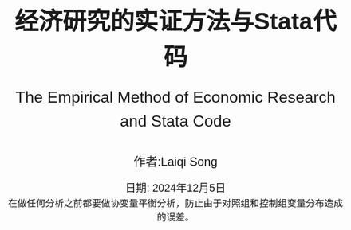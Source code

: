 <!-- 封面样式 -->
<style>
@page {
    size: A4;
    margin: 20mm;
}
body {
    font-family: Arial, sans-serif;
    font-size: 14pt;
    line-height: 1.5;
}
.cover-page {
    display: flex;
    flex-direction: column;
    justify-content: center;
    align-items: center;
    height: 100vh;
    text-align: center;
}
.cover-title {
    font-size: 36pt;
    font-weight: bold;
    margin-bottom: 20px;
}
.cover-subtitle {
    font-size: 24pt;
    margin-bottom: 40px;
}
.cover-author {
    font-size: 18pt;
    margin-bottom: 20px;
}
.cover-date {
    font-size: 16pt;
}
</style>

<!-- 封面内容 -->
<div class="cover-page">
    <div class="cover-title">经济研究的实证方法与Stata代码</div>
    <div class="cover-subtitle">The Empirical Method of Economic Research and Stata Code</div>
    <div class="cover-author">作者:Laiqi Song</div>
    <div class="cover-date">日期: 2024年12月5日</div>
    在做任何分析之前都要做协变量平衡分析，防止由于对照组和控制组变量分布造成的误差。
</div>

- [1.Random Experiment](#1random-experiment)
- [2.OLS](#2ols)
  - [1. **OLS回归** ](#1-ols回归-)
  - [2. **加权回归** ](#2-加权回归-)
  - [3. **广义最小二乘** ](#3-广义最小二乘-)
  - [4. **迭代加权最小二乘方法（不要求）** ](#4-迭代加权最小二乘方法不要求-)
  - [5. **岭回归** ](#5-岭回归-)
  - [5. **Lasso回归** ](#5-lasso回归-)
- [3.Limit dependent varible](#3limit-dependent-varible)
  - [1. **Logit模型** ](#1-logit模型-)
  - [2. **Probit模型**  ](#2-probit模型--)
  - [3. **泊松分布**](#3-泊松分布)
  - [4. **负二项回归**](#4-负二项回归)
  - [5. **零膨胀**](#5-零膨胀)
  - [6. **截尾回归**](#6-截尾回归)
  - [7. **Tobit模型**  ](#7-tobit模型--)
  - [8. **拟合优度**](#8-拟合优度)
- [4.Matching](#4matching)
  - [1. **精确匹配** ](#1-精确匹配-)
  - [2. **模糊匹配**](#2-模糊匹配)
  - [3. **倾向得分匹配PSM** ](#3-倾向得分匹配psm-)
- [5.Instrument Variable](#5instrument-variable)
  - [**1.弱工具变量检验**](#1弱工具变量检验)
  - [**2.外生性（排除性）检验**](#2外生性排除性检验)
  - [**3.过度识别检验**](#3过度识别检验)
- [6.Panel Data](#6panel-data)
  - [**1.固定效应**](#1固定效应)
- [7.DID](#7did)
  - [**1.平行趋势假定（无法直接检验）**](#1平行趋势假定无法直接检验)
  - [**2.不满足平行趋势假定的解决方法**](#2不满足平行趋势假定的解决方法)
  - [***3.DID形式***](#3did形式)
  - [4.DID的扩展](#4did的扩展)
  - [**4.事件研究法ES**](#4事件研究法es)
- [8.RDD](#8rdd)
  - [**1.断点估计假设**](#1断点估计假设)
  - [**2.断点估计**](#2断点估计)
- [9.CIC](#9cic)
  - [1.CIC的原理](#1cic的原理)
  - [2.代码](#2代码)
- [10.SCM](#10scm)
  - [1.简介以及注意事项](#1简介以及注意事项)
  - [2.代码](#2代码-1)
- [11.分位数回归](#11分位数回归)
- [12.生存分析](#12生存分析)
- [实用小代码stata](#实用小代码stata)
- [一些方法](#一些方法)
- [一些知识](#一些知识)

<div style="page-break-after: always;"></div>

## <div style="font-size:25px;text-align:center;">1.Random Experiment</div>

1. 在进行因果估计之前为了避免存在样本分布问题，或者选择性问题，通常会对对照组和样本组进行随机化分析，即计算对照组和实验组具有近似的样本分布。这样可以表示条件独立性。

    ```stata
    // 随机实验验证 对于分组进行验证 检查子组内的平衡
    gen subgroup = group(变量) // 生成分组变量   这个公式会生成一个新的变量，这个变量是根据原来的变量进行取分组值的
    bysort subgroup: summarize(变量) // 按照分组变量进行分组，然后对变量进行描述性统计 因为产生的太快了，需要一个变量一个变量跑 ，然后j子组内对照组和实验组进行对比
    ```

    - **分组求回归等公式**

    ```stata
    // 分组求回归等公式
    bys subgroup: logit/reg y x
    ```

2. 异方差和同方差的检查

   ```stata
   reg price rm crim //首先普通回归，看其残差图的分布推知误差，因为残差基本包含误差。
   rvfplot  //绘制残差图
   ```

3. 多重共线性检验

   ```stata
    reg y x controls //将面板数据当成截面数据做回归
    estat vif //方差膨胀因子 ，VIF最大不超过10，严格来说不应高于5
   ```

<div style="page-break-after: always;"></div>

## <div style="font-size:25px;text-align:center;">2.OLS</div>

>OLS的基本假设：
>1. 线性：因变量和自变量之间是线性关系
>2. 严格外生性：自变量与误差项之间不存在相关性，这保证了$E(\xi_i)=0$以及$E(\xi_ix_i)=0$  其检验为：研究人员可以比较 FE 和 FD 估计，或者在使用 IV 时比较 FE-2SLS 和 FD-2SLS 估计。如果二者产生显著差异，往往是违反了严格外生性。
>3. 无多重共线性：自变量之间不存在高度相关性
>4. 球形扰动项：同方差，无自相关

***误差项和残差项的是不同的，误差项就在那里，但是分布不知道，但是残差项则是根据你估计的好坏变化。***
>异方差指的是误差，由于误差项不确定，所以假设对于每一个i都有一个分布，由$\beta$的推导知异方差的影响，从回归分布图也可以看出来，同方差的分布相对于回归线是均匀的，但是异方差不均匀。（误差由于截距的存在，均值为0）

### <div style="font-size:20px;">1. **OLS回归** </div>

在进行ols回归时，为了保证ols估计无偏，满足条件，需要保证其是线性的。***利用作图***

```stata
reg y x1 x2 x3 //robust 异方差情况，可以通过i.x加固定效应
```

### <div style="font-size:20px;">2. **加权回归** </div>

由于不同方差的存在，直观上来说，对不同方差的数据进行相同加权是不合理的，***大方差加小权***。其中一个方法：用方差的倒数进行最小残差加权。
$$
\hat\mu= \arg \mathop{\min}\limits_{\mu} \sum_1^n \frac{(y-\mu)^2}{\sigma^2}
$$

```stata
reg y x1 x2 x3 [aweight = weight] //加权回归
```

此时ols是无偏的，但不是BLUE的。加权ols很好解决这一点。
***由于需要确切的知道误差的方差，这在现实中是不可能的，所以一般使用自己的加权，或者使用robust***

### <div style="font-size:20px;">3. **广义最小二乘** </div>
***当误差的方差已知（需要预测方差的形式）***，那么根据思想:
模型$y=x\beta+\epsilon$ 两边乘$\Sigma^{\frac{-1}{2}}$ 
以下是将该式子翻译为LaTeX代码的结果：
$$
y^* \triangleq \Sigma^{-1/2}y = \Sigma^{-1/2}X\beta + \Sigma^{-1/2}\varepsilon \triangleq X^*\beta + \varepsilon^*, \quad \varepsilon^* \sim (0, I_{n})
$$
已知该模型满足GM假设，则误差项的误差平方和为 
$$\Vert y^*-x^*\beta \Vert = (y-x\beta)^T\Sigma^{-1}(y-x\beta)$$ 
则其最优BLUE的估计$\hat{\beta}_{GLS}=(x^{*T}x^*)^{-1}x^{*T}y=(x^T\Sigma^{-1}x)^{-1}x^T\Sigma^{-1}y$
这就是广义最小二乘估计。

```stata
reg price rm crim
gen lny_resid = log(resid^2) //产生残差平方和对数的变量（为了线性回归回归）
reg lny_resid rm crim //进行残差回归，估计残差的具体形式
predict lnh, xb  //线性预测残差
gen var_pred = exp(lnh)  //预测的恢复 这里预测方差的形式
gls price rm crim, weights(var_pred)//GLS回归，使用var_pred为权重
```

### <div style="font-size:20px;">4. **迭代加权最小二乘方法（不要求）** </div>
若方差是较为复杂项，其中的方差也有参数需要求解，那么方法就是迭代加权。即固定$\theta$然后运用GLS，然后固定$\beta$，残差求解$\theta$
$$
Q(\theta,\beta)=(y-x\beta)^T\Sigma^{-1}(\theta)(y-x\beta)+log|\Sigma(\theta)|
$$

### <div style="font-size:20px;">5. **岭回归** </div>

[岭回归细节](https://www.bbbdata.com/text/29)
在普通的ols回归中，我们需要满足非共线性或秩条件，当存在共线性时会导致估计出现巨大偏误，参数无法估计，多重共线性检验可以用**vif**。而岭回归则可以避免这个问题，通过岭回归作为一种正则化方法。
**思想：** 核心思想是在OLS的基础上引入一个正则化项，通过对回归系数进行调整来 ***解决多重共线性问题*** 。正则化项是一个惩罚项，它能够约束回归系数的大小，降低模型的复杂度，防止过拟合
其损失函数为：
$$
L(w)=\sum_{i=1}^{N}(y-xw)^2+\alpha \sum_{i=1}^{n}(w_i)^2  
$$
其中$\alpha$为惩罚系数 ，n为系数数量
求解得$W=(X^TX+\alpha I)^{-1}X^TY$ 此时 对于x的秩条件放松，秩条件必然满足，$\alpha$控制的系数的大小
***怎么控制$\alpha$:*** ***岭迹图***，找到合适的$\alpha$，即不停的变动$\alpha$，然后看其残差的变化。
<div align="center">
    <img src="岭迹图.png" width="50%">
</div>

***确定思想：***（存在优先级）

- w,不要过大，过大会导致不稳定
- $\alpha尽量小$：在保障w不太大的情况下，尽量取更小的$\alpha$，防止过强的惩罚

<div align="center">
    <img src="岭回归情况2.png" width="50%">
</div>
<div  style="text-align:center;">不选</div>
<div align="center">
    <img src="岭回归情况1.png" width="50%">
</div>
<div  style="text-align:center;">w一般需要比较稳定</div>

```stata
//岭回归
ridgereg y x1 x2 x3..., l(lamda_value)  //lamda_value表示惩罚系数
// 定义一个岭参数的取值范围，这里从0.1到1，间隔为0.1
forvalues lambda = 0.1(0.1)1 {
    ridgereg y x, l(`lambda')
    est store ridge_`lambda'  // 将每次的估计结果存储起来，方便后续比较等操作
}
```

```stata
//岭迹图
// 选择因变量和自变量，这里以mpg为因变量，weight、length等为自变量举例
local yvar mpg
local xvars weight length foreign
//得到自变量的数量
local k : word count `x'
// 创建一个矩阵来存储系数估计值，行数为lambda值的数量，列数为自变量数量 + 1（包括lamda）
matrix coef_matrix = J(`=word count `lambda_values`',`=`k'+1',.)
// 循环进行岭回归并存储系数
local i = 1
foreach lambda of local lambda_values {
    ridgereg `yvar' `xvars', l(`lambda')
    matrix coef_matrix[`i',1] = `lambda' // 存储lambda值在第一列
    forvalues j = 1/`k' {
        matrix coef_matrix[`i',`j'+1] = _b[`xvars'[`j']]
    }
    local i = `i'+1
}
```

### <div style="font-size:20px;">5. **Lasso回归** </div>

*lasso回归也是为了治疗共线性，但是不像岭回归那样，其稀疏性会帮助去除一些变量，而不是保证秩条件，更加残暴* Lasso只起到变量筛选的问题
Lasso回归是在岭回归的基础上将惩罚函数改为了绝对值的函数，其损失函数为：
$$
L(w)=\sum_{i=1}^{N}(y-xw)^2+\alpha \sum_{i=1}^{n}|w_i|
$$
其他基本不变。Lasso方法一般采用坐标下降法进行求解初始化后不停迭代w，最后达到驻点。

<div align="center">
    <img src="迭代过程.png" width="50%">
</div>

***lasso reg***：
$$
  \mathop{\min}\limits_{w,b} \sum_{i=1}^{N}(y-xw)^2 \\
  s.t. \Vert w \Vert_1 \leq t
$$
***ridge reg：***
$$
  \mathop{\min}\limits_{w,b} \sum_{i=1}^{N}(y-xw)^2 \\
  s.t. \Vert w \Vert_2^2 \leq t
$$
可将t看作惩罚系数的程度，t越小，惩罚力度越大
<div align="center">
    <img src="稀疏性.png" width="50%">
</div>

易知，lasso的约束是正方形，而岭回归的约束则是圆形，因此lasso更容易产生稀疏性。KKT条件更容易到坐标轴上，因此更容易产生 ***稀疏性(去除不适合的变量)***。

```stata
lasso logit xy , selection(cv, alllambdas) stop(0) //lasso回归 可以根据数据选择logit还是liner，其中cv是交叉验证，alllambdas是所有的lamda值
Lassoknots //选择选值过程
Lassoknots //绘制交叉验证图，给出不同lamda下的交叉验证结果
coefpath,legend(on position(12) cols(4)) //coefpath函数来绘制lasso的系数路径（coefficient paths）
```

<div style="page-break-after: always;"></div>

## <div style="font-size:25px;text-align:center;">3.Limit dependent varible</div>

***为什么受限被解释变量不能使用OLS：OLS会产生异方差问题，同时会导致预测值大于1或者小于0，这没有意义。***
当相关变量是虚拟变量或选择变量时，我们必须使用其他模型，例如 logit 或probit模型来估计模型

### <div style="font-size:20px;">1. **Logit模型** </div>

```stata
logit y x1 x2 x3 //默认使用最大似然估计
//关于logit的迭代(optimal函数的要求)以及公式可以看崔学彬的ppt，就是MLE和回归的替换
logit y x1 x2 x3, or //odds ratio输出就是 exp(\beta)
//由于我们只能通过Odds变化的倍数推断出概率的变化方向，
//为了推断自变量变化一单位实际概率的变化。用边际处理利用logit求平均处理效应
margins, dydx(x1) //其求x1对因变量的平均处理效应，系数为概率变化值（百分比衡量）
//当 x1增加 1 个单位时，y=1的概率变化的百分比
margins, dydx(x1) at(x1=0) //求x1=0时的平均处理效应，其他值为均值
margins, dydx(x1) atmeans //求均值时的平均处理效应
```

<div style="color:blue;"><b>logit模型使用logit函数，而probit使用逆正态函数函数</b></div>  

### <div style="font-size:20px;">2. **Probit模型**  </div>

```stata
probit y x1 x2 x3 //默认使用最大似然估计
//由于无法使用probit模型求解odds，只能使用边际处理
margins, dydx(x1) //其求x1对因变量的平均处理效应，系数为概率变化值（百分比衡量）
//当 x1增加 1 个单位时，y=1的概率变化的百分比（概率本来就是百分比）
margins, dydx(x1) at(x1=0) //求x1=0时的平均处理效应
margins, dydx(x1) atmeans //求均值时的平均处理效应
```

### <div style="font-size:20px;">3. **泊松分布**</div>

条件1：一个事件的发生不影响其它事件的发生，即事件独立发生，不存在传染性、聚集性的事件。
条件2：因变量Y服从Poisson分布，总体均数𝜆 =总体方差σ²。

```stata
poisson y x1 x2 x3 vce(robust) //泊松回归,robust是异方差情况
poisson, irr //输出的是其均值变化倍数$exp(\beta)$，那么是期望发生次数𝜆的变化倍数
margins x //边际处理，得出平均发生次数,其他值为均值，是指变化一单位的因变量的变化
estat gof //泊松分布是否符合我们的数据，需要拟合优度卡方检验在统计上不显著
```

### <div style="font-size:20px;">4. **负二项回归**</div>

其服从的Poisson分布强度参数λ服从γ分布时，所得到的复合分布即为负二项分布
在负二项分布中，λ 是一个随机变量，方差λ(1+kλ)远大于其平均数，k为非负值，表示计数资料的离散程度。当趋近于0时，则近似于Poisson分布，过离散是负二项分布相对于Poisson分布的重要区别和特点。
可用拉格朗日算子统计量检验是否存在过离散，

```stata
nbreg y x1 x2 x3, vce(robust) //负二项回归
//负二项回归实际上和泊松回归一样，其数据过于离散，stata结果可以像泊松回归一样进行解释
//同时会输出一个拉格朗日算子统计量检验是否存在过离散。若原假设成立就可以用
```

### <div style="font-size:20px;">5. **零膨胀**</div>

其主要为了解决数据中存在大量的0值，同时其数据分布不符合泊松分布，因此需要进行零膨胀回归
零膨胀模型有两部分，泊松计数模型和用于预测多余零的 logit 模型
stata提供了Vuong统计量,Vuong”统计量很大 (为正数)，则应该选择零膨胀泊松回归

```stata
zinb y x1 x2 x3, vce(robust) //零膨胀负二项回归
//forcevuong: 用于比较 zinb和nb的模型效果
//forcevuong不能与 vce() cluster standard error 同用, 可先比较两个模型后再聚合标准误
zip y x1 x2 x3, vce(robust) //零膨胀泊松回归 参数与上同
```

### <div style="font-size:20px;">6. **截尾回归**</div>

截尾回归是指因变量的观测值只能在某个区间内取值，而不能取到某个区间之外的值。截尾回归的模型是对数线性模型，其估计方法是最大似然估计法。

```stata
truncreg y x1 x2 x3, ll(0) ul(1) //截尾回归 ll() 选项表示发生左截断的值，ul() 选项用于指示右截断值
```

### <div style="font-size:20px;">7. **Tobit模型**  </div>

归并回归 (censored regression) 模型
*当某个值大于或等于某一阈值时，就会出现上述归并，因此真实值可能等于某一阈值，但也可能更高*

```stata
tobit y x1 x2 x3 //截尾回归 ll() 选项表示发生左截断的值，ul() 选项用于指示右截断值
```

### <div style="font-size:20px;">8. **拟合优度**</div>

- Likelihood ratio index (LRI)似然比指数

   ```stata
   //需要储存模型
   estimates store 名称
   lrtest reduced_model full_model //需要其拒绝原假设
   ```

- Akaike Information Criterion (AIC)
   自动输出越小越好
- Bayesian Information Criterion (BIC)

    ```stata
    estat ic //输出AIC和BIC 选择最小的
    ```

- Hit rate

<div style="page-break-after: always;"></div>

## <div style="font-size:25px;text-align:center;">4.Matching</div>

<p style="text-align:center;"><span style="font-weight:bold;color:red;background-color: yellow">匹配的思路比较简单：匹配与处理组近似的反事实组进行平均</span></p>

###  <div style="font-size:20px;">1. **精确匹配** </div>

```stata
//需要两个数据集
merge 1:1 x using data2 //精确匹配,匹配后会生成一个新的数据集，其中包含了匹配成功的观测值
```

###  <div style="font-size:20px;">2. **模糊匹配**</div>

stata中没有模糊匹配的专有代码

```stata
//同一数据集中两列中的数据
matchit varname1 varname2 [, options]
*- 两个不同数据集中的数据
matchit idmaster txtmaster using "data2.dta"
//quired(varlist) 为可选择的命令，其允许用户指定一个或多个必须完全匹配的变量
reclink varlist using filename , idmaster(varname) idusing(varname) gen(newvarname) [required(varlist)]
//method()：reclink支持多种匹配方法
//idmaster(varname) idusing(varname)不一定相同
```

###  <div style="font-size:20px;">3. **倾向得分匹配PSM** </div>

其具有降维的力量，同时避免了因协变量较多带来的维度诅咒问题。由于倾向得分匹配是被处理的概率，因此可以通过被处理概率来进行匹配。即可以用Logit或Probit模型来估计倾向得分
这是由于倾向得分定理表示得分值也满足条件独立性，因此可以消除选择偏误。

- 倾向得分匹配

    ```stata
    logit treat x1 x2 x3 //使用treat作为因变量，其他协变量进行估计得分，这估计的是协变量相同时被处理的概率
    predict pscore, pr
    psmatch2 treat, pscore(pscore) outcome(y) //进行匹配
    ```

- 近邻匹配

    ```stata
    psmatch2 treat x1 x2, outcome(y) neighbor(n) //进行近邻匹配 1对n
    ```

- 带卡尺近邻匹配

    ```stata
    psmatch2 treat x1 x2, outcome(y) caliper(0.1) n(1) //进行近邻匹配 1对1,卡尺为0.1，只有在卡尺内部才行
    ```

- 核匹配
    核函数与其他的匹配不同，核函数会利用所有的数据，依据核函数进行加权。即对他们的Y进行加权

    ```stata
    psmatch2 treat x1 x2, outcome(y) kernel kerneltype(normal/biweight/epan/uniform/tricube) //进行核匹配
    ```

<div style="page-break-after: always;"></div>

## <div style="font-size:25px;text-align:center;">5.Instrument Variable</div>

我们在使用工具变量时，需要进行检验，最常见的就是排除性和相关性。  
进行IV时我们需要讲故事，并且数据检验其合理性：同时其最基础的工具变量回归的代码如下
***2sls只有当满足5个假设时才能是LATE，不然就是ATE，但是此时不准确，此时的2sls得出的系数由于工具变量的抵抗依从性，出现问题。***
```stata
ivregress 2sls y (x1 = z1 z2) x2 x3, robust
```

### <div style="font-size:20px;">**1.弱工具变量检验**</div>

1. **F检验**

    ```stata
    reg y x ,robust  // OLS回归估计
    ivregress 2sls y (x=z1,z2),robust  // 2SLS回归估计   
    reg x z1 z2,robust  // 第一阶段回归估计
    test z1 z2   //查看是否有弱工具变量问题，F检验 大于10即可 F估计与弱IV的关系来自于causal inference
    ```

    <div style="color:blue;"><b>可以通过以上的第一阶段回归查看第一阶段的参数从而判断工具变量的相关性</b></div>  
    也可以比较OLS和2SLS的结果，看看是否有差异

2. **Cragg-Donald检验**  
   一般条件是同方差，无自相关

    ```stata
    ivreg2 y (x1 x2 = z1 z2), robust  //Cragg-Donald检验,要大于 10
    ```

3. **Kleibergen-Paap检验** 无iid假设

    ```stata
    ivreg2 y (x1 x2 = z1 z2), robust   //Kleibergen-Paap检验,要大于 10
    ```

### <div style="font-size:20px;">**2.外生性（排除性）检验**</div>

1. **Hausman检验**  

    ```stata
    //豪斯曼检验 这是在同方差条件下的检验
    reg y x1 x2
    estimates store ols
    ivregress 2sls y (x1 = z) x2
    estimates store iv
    hausman iv ols, constant sigmamore
    //chi - squared和p - value。p 小于0.05，拒原，认为变量是内生变量,p最好大一点
    ```

2. **DWH检验**  

    用上一个检验的结果就行，也会输出DWH检验的结果。这是在异方差条件下的检验

3. **GMM估计**

    ```stata
    ivregress gmm y (x1 = z1 z2), twostep robust     
    estat overid   //原假设：工具变量是有外生的
    ```

### <div style="font-size:20px;">**3.过度识别检验**</div>

1. **Sargan检验**  用于线性模型中的工具变量过度识别检验 --*需要满足工具变量多于内生变量*

    ```stata
    ivregress 2sls y (x1 = z1 z2)     //原假设为所有变量外生
    ```

2. **Anderson - Rubin 检验**  用于非线性模型或联立方程模型中的工具变量过度识别检验 --*需要满足工具变量多于内生变量* 
    以联立方程模型为例

    ```stata
    sysreg (eq1: y1 = x1 x2 (y2 = z1 z2)) (eq2: y2 = x3 x4 (y1 = z3 z4))
    test [eq1_y2] [eq2_y1]  // 原假设是不存在过度识别问题
    ```

3. **Hansen J统计量** 非iid时用Hansen J统计量
   和Sargon检验类似 非iid时用Hassen统计量 原假设为所有变量外生

<div style="page-break-after: always;"></div>

## <div style="font-size:25px;text-align:center;">6.Panel Data</div>
***相关性变为因果的重要条件就是不存在遗漏变量***

###  <div style="font-size:20px;">**1.固定效应**</div>

***注意是平衡面板***

1. **合并最小二乘法（**需要满足严格外生性，基本和下面的没啥差别）
2. **固定效应demean**

    ```stata
    xtreg y x1 x2 x3, fe  //固定效应
    ```

    其无法解释双向因果和随时间变化的异质性（这是由于demean去掉的是不随时间变化的异质性）
3. **注意事项**
    固定效应也有高纬度，当控制了高纬度就无需控制低纬度，有时候控制高纬度的固定会更准确，比如时间-省份固定效应








<div style="page-break-after: always;"></div>

## <div style="font-size:25px;text-align:center;">7.DID</div>

DID本来就是对于政策进行研究的，所以基本都会涉及时间，而在队列DID中将时间分块

***<font color=red>DID的假设:</font>***

1. 平行趋势假设（认为事前平行使反事实也平行
2. 政策影响无溢出效应或交互效应（SUVTA）
3. 无预期效应
4. 处理效应同质
5. 线性函数假设，就是和回归类似的相同假设

***平行趋势假设和安慰剂检验必做***
>DID流程：
    1. 首先进行平行趋势检验，根据实际的处理多期还是同时间进行
    2. 其次进行根据实际情况选择DID大家庭
    3. 安慰剂检验，稳健性检验，异质性检验

###  <div style="font-size:20px;">**1.平行趋势假定（无法直接检验）**</div>

1. ***用多期数据进行之前期数的假定，作图来看是否满足***但是这不是并不是充分条件，只是经验假设

```stata
xtdidreg 方法画图
```
2. ***滞后期以及提前期加入*** 多期的平行趋势检验，若 ***是多时点DID，那么这就是<font color=green>事件研究法</font>***
**同一时间处理：**
    其前期系数需要接近0，而滞后期系数需要是显著的，**这是因为系数为0表示这一项的对照组的结果和有这一项的处理组的结果的，在其他效应不变的情况下，是平行的**
    滞后期的系数是所有**组的处理后期**的加权平均值，而这里可能存在**组异质性偏差**。同时滞后期每年的系数不同，是因为可能存在**政策的时间效应以及纯时间效应**（可以看下文的数据结构）

```stata
//和上面的代码基本相同，但是加入了前期和滞后期
xi: reg lnr i.repeal*i.year i.fip acc ir pi alcohol crack poverty income ur if bf15==1 [aweight=totpop], cluster(fip)
//这里i表示对于其取值进行虚拟变量分类，stata中会选择一个类别作为基准变量，这样可以避免共线性。那么就有（3-1）*（5-1）个变量，同时这也会将每个虚拟变量放进去。
//xi是 Stata 中的一个前缀命令，主要用于处理分类变量的交互项。它会自动为分类变量创建虚拟变量，以便更好地进行回归分析。
```

<p style="text-align:center;"><span style="font-weight:bold;color:red;background-color: yellow">剩下的画图命令可以参考坎宁安的代码</span></p>

<div align="center">
    <img src="stata的生成.png" width="50%">
</div>

<div align="center">
    <img src="加入多期.png" width="50%">
</div>

**同一时间处理：** 检查平行趋势就需要事件研究法



###  <div style="font-size:20px;">**2.不满足平行趋势假定的解决方法**</div>

1. ***增加组-时间固定效应*** 这是为了**去除组的时间异质性**

```stata
//teset告诉我们面板数据的实际结构
xtset id year // 设置以id为个体维度，year为时间维度的面板结构
gen did = treated * (year >= 政策实施时间点)  // 政策是在2010年实施，那就是(year >= 2010)(多期可以用前期的数据的做平行趋势检验)
xtreg y treated (year >= 政策实施时间点) did i.group_id#i.year, fe  // DID 可加聚类稳健的标准误 vce(cluster group_id)
```

2. ***三重差分*** 这是为了**去除时间的异质性**
三重差分和实际的二重差分也是使用xtreg命令，但是根据函数形式，其需要构建更多的二重交互项和一个三重交互项
其实际上是在二重差分的基础上，加入了大组（州）中的不与控制相关的另一个组，从而进行差分去除大组内的平行趋势的干扰，***但是在实际上这并不是充分的，因为无法保证安慰剂组与实验组在两大组内的关系相同***

<p style="text-align:center;"><span style="font-weight:bold;color:red;background-color: yellow">可以去坎宁安那里偷图和代码</span></p>

```stata
xtset id year // 设置以id为个体维度，year为时间维度的面板结构
gen 多个did
xtreg y 多个did 控制变量  聚类稳健的标准误 //同时也可以加入分组-时间的固定效应
```

3. ***使用安慰剂检验***(证伪检验，是否满足平行趋势)
***核心思想：*** 通过构造虚拟的干预（通常是模拟出不存在实际影响的 “假” 处理情况），然后按照与原研究相同的分析步骤去进行分析，如果在这种虚拟情况下依然得出类似原研究中有显著影响的结果，那就意味着原结果可能是受到了其他未控制因素等偏误影响而不可靠；反之，如果虚拟情况下没有得出显著结果，则在一定程度上可以增强对原研究中所发现因果关系等结论的信心。

>安慰剂检验实际上：就是找到安慰剂组再进行一次DID，如果系数为0那么就证明平行趋势假设是有效的

```stata
reg y treated##time,fe //这里的##表示同时加入两个自变量和他们的交互项
同时在断点RDD中仍然存在着安慰剂检验也是差不多，检验是否存在操纵以及其他变量的跳变
```
   *主要方法*
   1. 改变政策发生时间
   2. 随机生成实验组，需要重复多次
   3. 替换样本
   4. 替换变量

### ***<div style="font-size:20px;">3.DID形式</div>***

1. ***政策（处理效果）不随时间变化，即之前的时间趋势基本不变***

<table>
<thead>
<tr class="header">
<th>id</th>
<th>year</th>
<th>y</th>
<th>d</th>
<th>t</th>
<th>dt</th>
</tr>
</thead>
<tbody>
<tr class="odd">
<td>1</td>
<td>1</td>
<td>3</td>
<td>1</td>
<td>0</td>
<td>0</td>
</tr>
<tr class="even">
<td>1</td>
<td>2</td>
<td>4</td>
<td>1</td>
<td>0</td>
<td>0</td>
</tr>
<tr class="odd">
<td>1</td>
<td>3</td>
<td>5</td>
<td>1</td>
<td>0</td>
<td>0</td>
</tr>
<tr class="even">
<td>1</td>
<td>4</td>
<td>6</td>
<td>1</td>
<td>0</td>
<td>0</td>
</tr>
<tr class="odd">
<td>1</td>
<td>5</td>
<td>10</td>
<td>1</td>
<td>1</td>
<td>1</td>
</tr>
<tr class="even">
<td>1</td>
<td>6</td>
<td>11</td>
<td>1</td>
<td>1</td>
<td>1</td>
</tr>
<tr class="odd">
<td>1</td>
<td>7</td>
<td>12</td>
<td>1</td>
<td>1</td>
<td>1</td>
</tr>
<tr class="even">
<td>1</td>
<td>8</td>
<td>13</td>
<td>1</td>
<td>1</td>
<td>1</td>
</tr>
<tr class="odd">
<td>2</td>
<td>1</td>
<td>1</td>
<td>0</td>
<td>0</td>
<td>0</td>
</tr>
<tr class="even">
<td>2</td>
<td>2</td>
<td>2</td>
<td>0</td>
<td>0</td>
<td>0</td>
</tr>
<tr class="odd">
<td>2</td>
<td>3</td>
<td>3</td>
<td>0</td>
<td>0</td>
<td>0</td>
</tr>
<tr class="even">
<td>2</td>
<td>4</td>
<td>4</td>
<td>0</td>
<td>0</td>
<td>0</td>
</tr>
<tr class="odd">
<td>2</td>
<td>5</td>
<td>5</td>
<td>0</td>
<td>1</td>
<td>0</td>
</tr>
<tr class="even">
<td>2</td>
<td>6</td>
<td>6</td>
<td>0</td>
<td>1</td>
<td>0</td>
</tr>
<tr class="odd">
<td>2</td>
<td>7</td>
<td>7</td>
<td>0</td>
<td>1</td>
<td>0</td>
</tr>
<tr class="even">
<td>2</td>
<td>8</td>
<td>8</td>
<td>0</td>
<td>1</td>
<td>0</td>
</tr>
</tbody>
</table>
很明显可以看出，政策的y虽然在一直变化，但是去除了时间趋势之后，其真正的处理效应是不变的。

***2. 政策（处理效果）随时间变化，即之前的时间趋势基本不变***
<table>
<thead>
<tr class="header">
<th>id</th>
<th>year</th>
<th>y</th>
<th>d</th>
<th>t</th>
<th>dt</th>
</tr>
</thead>
<tbody>
<tr class="odd">
<td>1</td>
<td>1</td>
<td>3</td>
<td>1</td>
<td>0</td>
<td>0</td>
</tr>
<tr class="even">
<td>1</td>
<td>2</td>
<td>4</td>
<td>1</td>
<td>0</td>
<td>0</td>
</tr>
<tr class="odd">
<td>1</td>
<td>3</td>
<td>5</td>
<td>1</td>
<td>0</td>
<td>0</td>
</tr>
<tr class="even">
<td>1</td>
<td>4</td>
<td>6</td>
<td>1</td>
<td>0</td>
<td>0</td>
</tr>
<tr class="odd">
<td>1</td>
<td>5</td>
<td>8</td>
<td>1</td>
<td>1</td>
<td>1</td>
</tr>
<tr class="even">
<td>1</td>
<td>6</td>
<td>11</td>
<td>1</td>
<td>1</td>
<td>1</td>
</tr>
<tr class="odd">
<td>1</td>
<td>7</td>
<td>15</td>
<td>1</td>
<td>1</td>
<td>1</td>
</tr>
<tr class="even">
<td>1</td>
<td>8</td>
<td>20</td>
<td>1</td>
<td>1</td>
<td>1</td>
</tr>
<tr class="odd">
<td>2</td>
<td>1</td>
<td>1</td>
<td>0</td>
<td>0</td>
<td>0</td>
</tr>
<tr class="even">
<td>2</td>
<td>2</td>
<td>2</td>
<td>0</td>
<td>0</td>
<td>0</td>
</tr>
<tr class="odd">
<td>2</td>
<td>3</td>
<td>3</td>
<td>0</td>
<td>0</td>
<td>0</td>
</tr>
<tr class="even">
<td>2</td>
<td>4</td>
<td>4</td>
<td>0</td>
<td>0</td>
<td>0</td>
</tr>
<tr class="odd">
<td>2</td>
<td>5</td>
<td>5</td>
<td>0</td>
<td>1</td>
<td>0</td>
</tr>
<tr class="even">
<td>2</td>
<td>6</td>
<td>6</td>
<td>0</td>
<td>1</td>
<td>0</td>
</tr>
<tr class="odd">
<td>2</td>
<td>7</td>
<td>7</td>
<td>0</td>
<td>1</td>
<td>0</td>
</tr>
<tr class="even">
<td>2</td>
<td>8</td>
<td>8</td>
<td>0</td>
<td>1</td>
<td>0</td>
</tr>
</tbody>
</table>
很容易看出去除了时间效应之后，其处理效应即政策效应也是变化的

***多期DID存在的问题***：

1. **处理效应随时间变化问题 导致一开始的平行趋势失效**
2. 处理效应异质性问题 --导致了负权重的发生，即最后一期的权重过大导致正处理被其中的负号抵消。
3. ***注意：*** 和处理的个体异质性有，就是加权使得负权重出现，对于坏的加大权，就是加权培根分解的第一项出现问题。
<p style="text-align:center;"><span style="font-weight:bold;color:red;background-color: yellow">主要是坏的控制组，用已经处理的组当作控制组</span></p>

### <div style="font-size:20px;">4.DID的扩展</div>
[DID大家庭参考](https://yuzhang.net/2023/10/25/Handbook%20of%20DID%20family_20231026/)

根据不同的情况，我们可以使用不同DID的变种

1. 标准DID(两期)

[连享会命令](https://mp.weixin.qq.com/s?__biz=Mzk0MDI1NTgyOQ==&mid=2247583584&idx=4&sn=1a0c896e4b48d44f8b954a3d8771849a&chksm=c2e7b85af590314c1fdbcb50512e5b28b1a6303b34452f3755839ab257768f4ad915523b11bf&scene=90&subscene=245&sessionid=1734335298&ascene=56&fasttmpl_type=0&fasttmpl_fullversion=7517157-en_US-zip&fasttmpl_flag=0&realreporttime=1734335310139&clicktime=1734335310&enterid=1734335310&devicetype=android-31&version=280036f1&nettype=ctnet&abtest_cookie=AAACAA%3D%3D&lang=en&exportkey=n_ChQIAhIQWr6z5udLne0hKqvgMunJORLfAQIE97dBBAEAAAAAAItBD7zLV2sAAAAOpnltbLcz9gKNyK89dVj02r7JnDEllobcaNLCSl4LEmDt%2B2M0DJz0tkIu8DFj9xe%2FZndUuKt%2BKV5wV6KdjALH%2FCOOW2iKDhtPi5f4y%2BwTSkvdaJdC3OuoyIKOJQ0veaRoMuU%2BrTQu097vE2UqpUrkHHzb96a7lDB29TukSINutc%2F991YArdW9HaFNTVCjHmzDrHSvfVI8CT5828yr2UQREmWQAMzLhhRwEt%2FsCAn4yHE6ECzCSbssQ29n%2FXrxw1n8%2BASnVCzwy9I%3D&pass_ticket=ygfLKR%2B1dTYYdpFvqe92hgYUGeWjD3WuTvsDeNjCLWni1ODVTe7Cz5L21AbpAC7A&wx_header=3)
```stata
//生成交互项
gen did = treated * time
xtset id year//设定时间和个体
//进行双向固定效应的DID估计（个体和时间固定效应）
xtreg y treated time did, fe
// 也可用reghdfe命令 加多个固定效应
//采用estfe进行固定效应yes/no的估计
reghdfe y treated time did, absorb(id year) 
```

2. <font color=red>多期DID</font>，异时DID-- ***由于个体变量受处理时间不同导致***

[TWFE以及多期DID事件研究法操作](https://mp.weixin.qq.com/s/k2kxnRvzHFk3LLdwByZzyw)
其操作经常会出现多重共线性问题，那么可以采用自己去掉基期，但是最好去现期和前期，不然若是去掉滞后期，若前期的系数的显著的，那么就无法分别前期系数的差异了。（相对于不显著显著，那么到底显不显著）。可以自己通过操作进行去除，事件研究法就可以这样。

```stata
//这也是事件研究的方法，看系数
//eventstudyinteract 人为舍弃-1期，最后一组为从不处理组，删除最后一期
drop if wave==11
gen time_to_treat =wave-wave_hosp
replace time_to_treat = 0 if wave_hosp==11
gen treat = !(wave_hosp==11)
gen never_treat=(wave_hosp==11)
tab time_to_treat
forvalues t= -3(1)2{
	if `t'<-1{
		local tname = abs(`t')
		gen g_m`tname'=time_to_treat==`t'
	}
	else if `t'>=0{
		gen g_`t'=time_to_treat==`t'
	}
}
eventstudyinteract oop_spend g_*,cohort(wave_hosp) control_cohort(never_treat) absorb(i.hhidpn i.wave) vce(cluster hhidpn)


//4.无从不处理组
gen time_to_treat =wave-wave_hosp
gen treat = !(wave_hosp==11)
gen never_treat=(wave_hosp==11)
tab time_to_treat
forvalues t= -3(1)3{
	if `t'<-1{
		local tname = abs(`t')
		gen g_m`tname'=time_to_treat==`t'
	}
	else if `t'>=0{
		gen g_`t'=time_to_treat==`t'
	}
}
eventstudyinteract oop_spend g_*,cohort(wave_hosp) control_cohort(never_treat) absorb(i.hhidpn i.wave) vce(cluster hhidpn)
```

<div align="center">
    <img src="stagger did数据.png" width="70%">
</div>

可以采用 $panelview$ 命令进行可视化
<font color=purple>但是多期did存在平行趋势以及时间的处理异质性等原因</font>导致多期DID估计的平均处理效应**不准确**，分别反映在培根分解上（处理的个体异质性导致加权权重出现问题，出现负权重冲解出来）
多期 DID 估计的最后系数 ***是多个不同处理效应（不同组）的加权平均（异质性）(按照占有比重加权，但是组异质类似于2sls那种)*** 
<p style="text-align:center;"><span style="font-weight:bold;color:red;background-color: yellow">根据代码的实际操作，是用滞后期进行操作的，那么不管任何处理时间的组，都存在滞后期，那么就一定存在对照组以及加权问题</span></p>
<div align="center">
    <img src="DID问题存在的元原因.png" width="70%">
</div>

<div align="center">
    <img src="异时DID.png" width="70%">
</div>

<p style="text-align:center;"><span style="font-weight:bold;color:red;background-color: yellow">上面的式子很容易发现最后的处理组无法对照产生的误差（普通组自我对照也有时间趋势问题），也可以看出Treat_it若最后处理组和前期处理组（所有），那么都是1，就会产生偏误，</span></p>

   1. Bacon decomposition--培根分解（加权解决异质处理效应）
      培根提出双向固定效应估计量等于数据中所有可能的两组或两期估计量的加权平均值（多期最后一期出现问题），这是一种评估偏误的手段。可以看出交叠DID的应用效果。
      其假设为：1. 平行趋势假设 2. 随时间固定的处理效应
      其培根分解的第三项是由于处理时间趋势异质性以及时间趋势造成的差异，前两项的处理效应被冲解为**负权重**
      培根认为所有处理期的对照组都是未处理期之前期的加权（包括已经处理的组）
      ***双向固定效应估计量 (TWFEDD) 等于数据中所有可能的两组或两期 DD 估计量的加权平均值。***

       <div align="center">
           <img src="Bacon分解.png" width="70%">
       </div>

       ***该式子告诉我们主要是平行趋势假定以及时间不变的处理效应而时间趋势异质性（个体时间跳跃以）被两个假设给内部消除了，处理效应的异质性会使加权的权重出现问题***
       但是培根分解无法解决**负权重**的显示

       ```stata
       bacondecomp asmrs post pcinc asmrh cases, stub(Bacon_) robust //这里是培根分解，post为处理变量
       ```
       [培根分解操作及解释](https://mp.weixin.qq.com/s/NKy9uBMzijNzn6tR6lTXpQ)

   2. Callaway and Sant'Anna 的识别异质性did的想法：
      其适用情景：

      - 时间分为多期
      - 实验组受到政策冲击的时间并非同一
      - 实验组和对照组只有在控制了协变量之后才满足平行趋势假定

      ***结果与TWFE做比较，可以看看基准回归是否合理***
      不存在从未接受处理组时，  Callaway and Sant'Anna 提出的估计量可以使用尚未接受处理组作为控制组，IＷ 估计量则需 要对样本进行删减并使用最后接受处理的样本作为控制组
      ```stata
      csdid depvar [indepvars] [if] [in] [weight], [ivar(varname)] time(varname) gvar(varname) [options]
      //添加 agg(aggtype) 选项，用于选择计算平均处理效应的加权方法。可选择的加权方法包括：simple 对应上述的 Simple ATT；group 对应上述的 Group ATT；calendar 对应上述的 Calendar Time ATT；event 对应上述的 Dynamic ATT。
      //notyet: 定义 “从未被处理” 的样本 (Nevered-treated) 和 “还未被处理” 的样本 (Not-yet-treated) 为对照组。当不添加 notyet 时 (默认情况)，只选择 “从未被处理” 的样本 (Nevered-treated) 作为对照组。
      //加 method(method) 选项，用于选择估计方法。可选择的估计方法包括：drimp 为基于逆概率加权最小二乘法得到的双重稳健 DID 估计量，为默认估计方法；dripw 为基于逆概率的普通最小二乘法得到的双重稳健 DID 估计量；reg 为普通最小二乘法；stdipw 为标准化的逆概率加权法；ipw 为逆概率加权法。
      ```
      
   3. Stacked DID 堆叠DID
      每个堆叠包括来自同一时间段内接受治疗的一组单位和从未接受过治疗的所有单位的所有观察结果。通过将单个治疗单位队列与从未治疗过的单位进行比较，在每个堆叠中确定效果。
      如果效果因治疗队列而异，则可能会偏向双向固定效应
      ```stata
      stackedev {outcome} {leads_lags_list} [if] [in] [weight] , cohort(variable) time(variable) never_treat(variable) unit_fe(variable) clust_unit(variable) [options]  
       ```

      ***谨慎采用***
   4.  did2s 两步回归法
      当处理组个体接受处理的时间是交错的，而且平均处理效应随着组别以及时间发生变化时，常见的双重差分估计就不能识别一个典型处理效应并做出合理的度量
      在第一阶段识别组别效应和时期效应，在移除了组别效应和时期效应之后，在第二阶段，通过比较处理组和对照组的结果差异来识别平均处理效应。两阶段方法对于被处理的时间是交错的以及处理效应具有异质性的情况下估计结果是稳健的
   5. did_multiplegt 多期多个体模型
       解决多期多个个个体，处理从进入到退出的过程
   6. did_imputation 事件研究法的稳健估计量
       其为插补估计量，用其他的y0作为控制组进行估计
       ***思想：*** 利用从 未接受处理的样本或尚未接受处理的样本估计出每个处理组个体每个时期的反事实结果。 此后， 计算处理组个体的处理效应， 即真实结果与反事实结果的差。 最后， 将个体层面 的处理效应进行加总， 即得到平均处理效应的估计。
       ***基于插补的估计值有很多***

---

3. 广义DID--若冲击在全部数据中存在，无控制组，前提是个体受冲击的影响不同，或随着时间改变，其政策影响变化
***其实用RDD比DID好***

4. 异质DID--实际上就是多时点did的翻版，其中的问题存在于处理效应的异质性，但是 ***普通的组间异质性并不会出现偏差*** 。
   

5. 队列DID--利用队列代替时间，利用截面数据代替序列数据

队列DID主要用于无法使用面板数据的情况，但是我们也可以通过对于和时间有关的截面数据构建DID统计量（比如出生年份等）
***传统的面板数据是每个时间个体都需要有数据（平衡面板），但是截面数据，则没有具体的要求，不一定要求个体相同。***
[复现经典队列DID代码：下乡知青对农村教育的影响](https://mp.weixin.qq.com/s?__biz=MzU4ODU3NjM2MA==&mid=2247485140&idx=1&sn=c3bf715a9429ec502dd775c7e618eed9&chksm=fddbe5d3caac6cc50f77a92afe5d4893c6f27bce4d385df4764033423bc8708842b11ddeecd9&token=1767907936&lang=zh_CN#rd)
这个队列DID就是用出现年份划分作为受冲击前后的差，用去了知青和没去知青作为对照组。进行差分构建交互项。
同时也分为标准情况和简约情况，就是经典二期did，和加入滞后项和先前项的区别。
使用横截面数据来评估某一历史事件对个体的长期影响。常用于评估特殊历史事件对个体和家庭的长期影响（通常使用的都是横截面数据）。与标准DID相似，队列DID也有两个维度的变异，通常而言，一个维度是地区，另一个维度是出生（年龄）队列
```stata
reghdfe yedu c.sdy_density#c.treat male han_ethn if rural==1, absorb(region1990 prov#year_birth c.primary_base#year_birth c.junior_base#year_birth) cluster(region1990)
//基本所有DID都是这个类似的方法
```

6. 混合截面DID

###  <div style="font-size:20px;">**4.事件研究法ES**</div>

[为了平行趋势](https://yuzhang.net/2023/11/11/Handbook%20of%20Event%20Study/#正确控制组群异质性时间趋势)
[ESA太细节](https://zhuanlan.zhihu.com/p/649264012)
事件研究法为冲击的时间动态提供了丰富的细节（以图形直观展示），同时也可以用于检验平行趋势假设。
使用TWFE时，事件研究的对象应该 ***满足的假设*** （即下图a、b的情况）：
1. 平行趋势假设
2. 无预期效应假设
3. 同质性处理效应路径假设

事件研究是将DID处理效应的箱子打开，将平均处理效应拆解为一系列“两组-两期”DID组合加权平均，有时事件研究法也被称为动态DID
使用事件研究法，我们可以发现**在事前不存在处理效应**，**事后处理效应凸显**，且**效应的大小随时间增大**

***代码存在于链接中*** 当然存在异质性时间处理效应也会存在问题，异质性会使加权权重出现问题。


<p style="text-align:center;"><span style="font-weight:bold;color:red;background-color: yellow">由于事件研究法以及基准的多期did都是滞后期以及先期，因此无法避免坏控制组的存在，所以有偏，必须满足条件。同时分割多个虚拟变量会造成多重共线性，需要找到基期。可以多试试。后期的处理效应显不显著没有关系，只要处理期显著，先期不显著就可以了。</span></p>



<div style="page-break-after: always;"></div>

## <div style="font-size:25px;text-align:center;">8.RDD</div>

[陈强RDD框架](https://www.stata.com/meeting/china24-Uone-Tech/slides/China24_Chen.pdf)

###  <div style="font-size:20px;">**1.断点估计假设**</div>

1. **连续性假设：** 除D外，Y是连续的，以及其他的变量也是连续的，不允许跳跃
2. **有效性分配：** 规则D不受操纵，需要检测两侧的变量分布，密度检验
3. **跳跃性假设：** 被解释变量必须在断点处跳跃

```stata
//stata代码
```

### <div style="font-size:20px;">**2.断点估计**</div>

断点估计最需要注意的几个点：

1. 带宽的选择
2. 





```stata
//断点估计值 ，这个命令还能检验斜边量的两边平衡
rdrobust y 断点变量,covs(协变量) //点估计值就是截距，还有置信区间
rdrobust outcome_variable running_variable, c(cutoff_value) fuzzy(treatment_variable) //这个是模糊断点,其中定义了模糊断点的选项，以及断点值，一般不需要设置，fuzzy内部放处理变量
rdrobust cod_any agemo_mda, covs(firstmonth) kernel(uniform) //表示用核函数进行加权，这里是均匀核函数
rdrobust cod_any agemo_mda, covs(firstmonth) p(2) //采用局部多项式拟合，这里用的是2项式，为了避免非线性，这里还没有用到窗口
rdrobust cod_any agemo_mda, covs(firstmonth) b(40) //采用40的带宽进行估计
```

<div style="page-break-after: always;"></div>

## <div style="font-size:25px;text-align:center;">9.CIC</div>

### <div style="font-size:20px;">1.CIC的原理</div>

CIC的实际出现是为了解决DID所不能解决的 ***连续性以及非线性*** 的问题，但是同时也是需要 ***平行趋势假设***的，同时解决了 ***异质性的平均处理效应***的问题。

<div align="center">
    <img src="CIC公式.png" width="70%">
</div>

其中第一个数字表示组别，第二个数字表示期数。而具体的反事实是指用反函数构建出一个出一个控制组的从0到1期的映射，然后用这个映射来进行处理组的映射，最后得到处理效应。

<div align="center">
    <img src="CIC模型图.png" width="70%">
</div>

<p style="text-align:center;"><span style="font-weight:bold;color:red;background-color: yellow">实际的回归公式和DID的差不多只是构建的反事实比较巧妙</span></p>

### <div style="font-size:20px;">2.代码</div>

```stata
// cic一般是两期
cic estimator depvar tvar pvar [varlist] [if] [in] [weight] [,
options]
// depvar是被解释变量
// tvar 是为组别变量 0-1
// pvar 是时期变量 0-1 DID中的处理期
// varlist 是协变量组
// cic 后面可以有选项  continuous 代表估计量是连续性的结果
//dci 代表的是离散的结果 满足条件独立假设即是随机实验
// bounds 表示更低或者更高的受限离散估计
// all 代表 以上所有都来一次
cic continuous wage TREAT POST, vce(bootstrap, reps(50))
bootstrap, reps(50): cic all wage TREAT POST, at(50 90) did vce(none)
cic all wage TREAT POST, vce(delta) at(50)
cic dci wage TREAT POST i.occupation, at(50) vce(bootstrap, reps(50))
// at 表示一个cic结果百分位的列表，默认是(10(10)90)
// vce 代表的是方差的估计方法
// untreated 估计控制组的反事实影响
// 跟着上面的例子就差不多
```






<div style="page-break-after: always;"></div>

## <div style="font-size:25px;text-align:center;">10.SCM</div>

### <div style="font-size:20px;">1.简介以及注意事项</div>

***前提：***

1. MSPE最优化产生的值仍然较高，不满足要求
2. 实际上还是线性匹配，导致对于非线性的函数的匹配效果太差
3. 溢出效应导致无法很好匹配（一种内生性影响）

SCM是一种定量比较案例，使用***样本池中个体的加权平均值***来模拟反事实。

<p style="text-align:center;"><span style="font-weight:bold;color:red;background-color: yellow">最终还是需要加权进行匹配（用匹配哪里的方法：具体的公式原理有些不同（需要注意））</span></p>

优势：

1. 排除了外推法
2. 反事实的构建不需要在研究的设计阶段就获得处理后的结果。
3. 所选择的权重明确了每个个体对反事实的贡献，而且是显性的
4. 补充了定性研究的不足。缩小与定量研究的差距

<div align="center">
    <img src="SCM公式.png" width="70%">
</div>

<div align="center">
    <img src="SCM公式1.png" width="70%">
</div>
<div align="center">
    <img src="SCM求解步骤.png" width="70%">
</div>
<div align="center">
    <img src="SCM步骤1.png" width="70%">
</div>
<div align="center">
    <img src="SCM步骤2.png" width="70%">
</div>
<p style="text-align:center;"><span style="font-weight:bold;color:red;background-color: yellow">先取权重W，再最优化V，其最优化的匹配是通过处理前期的匹配完成的</span></p>

***如果干预前的拟合不好，或干预前期数太短，则不建议使用合成控制法***

>note：合成控制法不仅仅是运行`synth`命令，必须通过安慰剂的推断找到p值，检查协变量的平衡性，最后检查有效性。
多期-一个处理组的SCM，一般采用使用安慰剂检验的方法，来检验其处理效应的显著性。通常会存在两幅图片。

<div align="center">
    <img src="合成控制趋势图.png" width="70%">
</div>

<div align="center">
    <img src="推理的检验统计量.png" width="70%">
</div>

<div align="center">
    <img src="p值的计算.png" width="70%">
</div>

<div align="center">
    <img src="推理统计量直观图.png" width="70%">
</div>

***可以看出在进行每个个体的合成控制的安慰剂检验后，最后得到前后的MSPE趋势图，可以看出最后黑线代表的加州是趋势最大的，由于实际上碰巧看见加州最大的概率为1/39为0.026明显小于0.05，所以可以认为加州的处理效应是显著的。***

<p style="text-align:center;"><span style="font-weight:bold;color:red;background-color: yellow">合成控制与匹配仍有一些区别，合成控制匹配时存在权重w，为了构建后面的合成控制组，而匹配则没有，并且匹配用的是最邻近。同时合成控制法是由两个权重的，第二权重v是对于干预前期进行匹配得到的结果，是对于其w最优化得到的结果，因为大佬说，前期数据多时，前期匹配可以减少未观测因素的影响。所以是用前期匹配得出的权重进行后期的匹配</span></p>

### <div style="font-size:20px;">2.代码</div>

```stata
//合成控制法，坎宁汉的例子
synth   bmprison //因变量
        bmprison(1990) bmprison(1992) bmprison(1991) bmprison(1988)
        //指定了变量 bmprison 在不同年份（1990、1992、1991、1988 年）的数据，预测值用于抽查变量的平衡性
        alcohol(1990) aidscapita(1990) aidscapita(1991) //这些是其他协变量（自变量），预测值用于抽查变量的平衡性
        income ur poverty black(1990) black(1991) black(1992) 
        perc1519(1990)
        ,
        trunit(48) trperiod(1993) unitnames(state) //表示处理时期为1993年,trunit用于指定处理地区，unitnames用于地区名称代称
        //用于指定最小化均方预测误差（MSPE）的时期，默认为政策干预开始之前的所有时期
        //用于指定此图的时间范围resultsperiod(1985(1)2000)
        //mspeperiod(1985(1)1993) 指定匹配时期
        mspeperiod(1985(1)1993) resultsperiod(1985(1)2000)
        //估计结果保存在新的stata文件
        keep(./synth_bmprate.dta) replace fig;
        //作图命令
        mat list e(V_matrix);
        #delimit cr
        graph save Graph ../Figures/synth_tx.gph, replace
```

<p style="text-align:center;"><span style="font-weight:bold;color:red;background-color: yellow">偷坎宁汉的代码去，有画第二个图的代码（好看）</span></p>


<div style="page-break-after: always;"></div>

## <div style="font-size:25px;text-align:center;">11.分位数回归</div>












<div style="page-break-after: always;"></div>

## <div style="font-size:25px;text-align:center;">12.生存分析</div>











<div style="page-break-after: always;"></div>

## <div style="font-size:25px;text-align:center;">实用小代码stata</div>

```stata
1 //统计contact为1的个数
count if contact == 1 /
2 //删除变量的缺失值
drop if var==. 
3 //用于估计双重差分的固定效应模型（DID）有多少固定效应就往absorb中放
reghdfe depvar [indepvars][if][in][weight],absorb(absvars)[options]
4 //DID画图代码 coefplot 
coefplot,keep(admico_2 admico_1 admico0 admico1 admico2 admico3 mico4)vertical  addplot(line @b@at)
5. //导入excel数据
import excel "path/to/your/file.xlsx", sheet("Sheet1") firstrow clear
    //导入csv数据
import delimited "path/to/your/file.csv", clear
6. //固定效应的加入
reg y x1 x2 x3 i.id, cluster(id) //其中相当于加入了id即个体的固定效应。
7. //哑变量的快捷生成,生成varname1等变化的哑变量
tab varname, miss gen(varname)
8. //快速生成虚拟变量
tabulate refy, generate (dummy_)
9. //最大小值的小技巧
summ varname, detail
r(max)或者r(min)
10. //改变命令分割
#delimit;//使用；改变分割
11. //set more off命令的作用是关闭这种分页显示功能，让 Stata 的输出结果不间断地全部显示出来。
set more off
12. //宣称数据集 便于更换
global data +文件地址
// 储存输出结果
global final +文件地址
// 后续使用宏进行选取
use "$data\MSA_dataset.dta", clear
13. //logout部分输出结果到外部文件
logout, save(文件名称) text replace // 如果已经存在名为 table1_1直接替换
14. //tabstat 命令用于计算变量的统计量，s(mean p50 sd min max N)包括均值、标准差、最小值、最大值等。f(%12.4f)表示输出格式为12位数，其中4位小数。
logout, save(table1_1) tex replace: tabstat 变量 , s(mean p50 sd min max N) f(%12.4f) c(s)
15. //使用 preserve 可以先把数据当前的完整状态 “快照” 保存下来，以便后续能够恢复到这个初始状态

```

<div align="center">
    <img src="命令比较.png" width="70%">
    <p style="font-size:18px;">题3.多重固定效应</p>
</div>

<div align="center">
    <img src="DID图.png" width="70%">
    <p style="font-size:18px;">题4.DID图</p>
</div>














<div style="page-break-after: always;"></div>

## <div style="font-size:25px;text-align:center;">一些方法</div>

- 证伪实验 ：
    证伪实验的目的不是证明某个假设是正确的，而是尝试找到证据来反驳它，证伪实验中，研究者会设计一个实验来检验假设的预测结果。如果实验结果与假设的预测不一致，那么就可以认为该假设被证伪了。例如：如果认为打电话对于02年的选举有影响，那证伪实验就是在98年进行打电话对于选举的影响，如果没有影响，那么就认为打电话对选举有影响（之前得出结论有影响）。
- 自助法：
    在含有 m 个样本的数据集中，每次随机挑选一个样本， 将其作为训练样本，再将此样本放回到数据集中，这样有放回地抽样 m 次，生成一个与原数据集大小相同的数据集，这个新数据集就是训练集。这样有些样本可能在训练集中出现多次，有些则可能从未出现。原数据集中大概有 36.8% 的样本不会出现在新数据集中。因此，我们把这些未出现在新数据集中的样本作为验证集。把前面的步骤重复进行多次，这样就可以训练出多个模型并得到它们的验证误差，然后取平均值，作为该模型的验证误差。
    **优点：** 训练集的样本总数和原数据集一样都是 m个，并且仍有约 1/3 的数据不出现在训练集中，而可以作为验证集。
    **缺点：** 这样产生的训练集的数据分布和原数据集的不一样了，会引入估计偏差。
    **用途：** 自助法在数据集较小，难以有效划分训练集/验证集时很有用；此外，自助法能从初始数据集中产生多个不同的训练集，这对集成学习等方法有很大的好处。
- 异质性与交乘项：
    交乘项做异质性的原因是组别不同所造成的处理异质性，这样的话用自变量与组别的虚拟变量相乘，交乘项的系数代表了处理效应的差，因此可以用来检验处理效应的异质性。直接reg就可以。
- 自然实验：
    指一种受试个体（群体）被自然地或被其他非观察者控制因素暴露在试验或控制条件下的一种试验研究方法。
- 参数估计和非参数估计的区别和使用
    **参数**估计主要针对于**数据分布已知**的情况，而**非参数**估计则是**针对于数据分布未知**的情况，参数估计的优点是可以更好的解释数据，而非参数估计则是更加灵活，适用于更多的情况。
- 简约式与结构式：
    简约式在模型中主要显示内生变量以及外生变量之间的关系，分别列在**两侧**，而结构式则是为了表示他们的关系，无关左右。IV举例子，简约式就是用Z工具变量替代X内生变量，而**结构式就是两阶段。**














<div style="page-break-after: always;"></div>
  
## <div style="font-size:25px;text-align:center;">一些知识</div>

1. X一个标准差的变化会导致Y变化多少，将X的标准差乘以其回归的系数？

>因为绝对值不能直观告诉我们变动到底大不大，换成变动几个标准差，更能看出变动幅度的大小。下降一个标准差导致解释变量的标准差乘以系数再除以被解释变量的标准差的下降。
>在实际的情况中，由于变量的变动衡量通常会受到单位的影响，而标准差衡量的则是分布，实际情况中，标准差下降一个单位说明数据发生了实际的变动，更能衡量自变量变动对于因变量的影响。
  
2. 标准误就是对系数的估计的方差
3. 置信度是指显著性的补，***当落在置信区间时表示为不拒绝原假设，而当不在置信区间时拒绝原假设***，同时这也分为单侧和双侧检验。单侧就是落在置信区间一侧为不拒绝，另一侧为拒绝。而0在置信区间则表明不能拒绝系数为0的原假设。一般用于平行趋势检验。

<div align="center">
    <img src="置信区间图.png" width="70%">
    <p style="font-size:18px;">题3.置信区间图</p>
</div>


